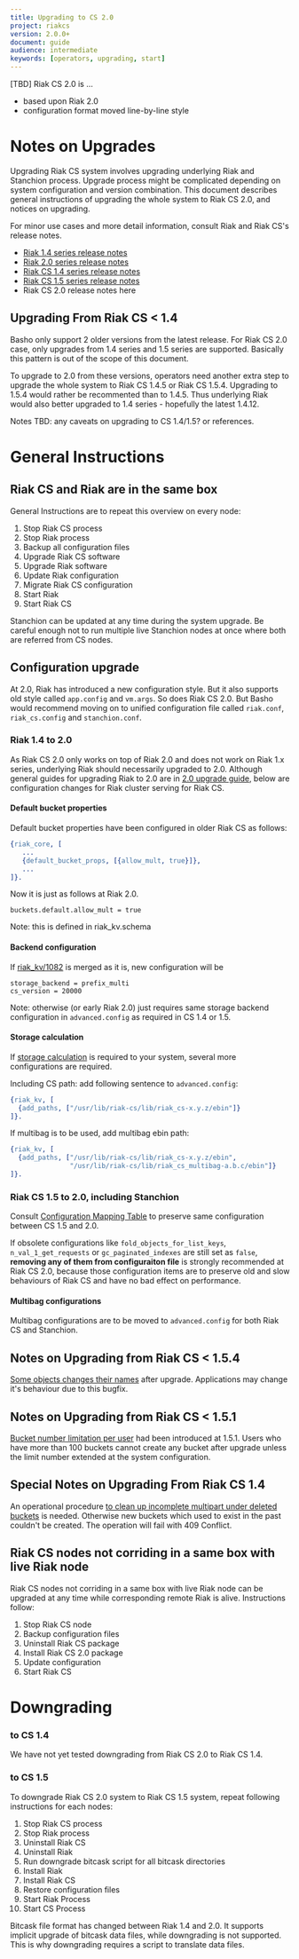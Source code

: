 ```yaml
---
title: Upgrading to CS 2.0
project: riakcs
version: 2.0.0+
document: guide
audience: intermediate
keywords: [operators, upgrading, start]
---
```


[TBD] Riak CS 2.0 is ...

- based upon Riak 2.0
- configuration format moved line-by-line style

# Notes on Upgrades

Upgrading Riak CS system involves upgrading underlying Riak and
Stanchion process. Upgrade process might be complicated depending on
system configuration and version combination. This document describes
general instructions of upgrading the whole system to Riak CS 2.0, and
notices on upgrading.

For minor use cases and more detail information, consult Riak and Riak
CS's release notes.

* [Riak 1.4 series release notes](https://github.com/basho/riak/blob/1.4/RELEASE-NOTES.md)
* [Riak 2.0 series release notes](https://github.com/basho/riak/blob/2.0/RELEASE-NOTES.md)
* [Riak CS 1.4 series release notes](https://github.com/basho/riak_cs/blob/develop/RELEASE-NOTES.md#riak-cs-145-release-notes)
* [Riak CS 1.5 series release notes](https://github.com/basho/riak_cs/blob/develop/RELEASE-NOTES.md#riak-cs-154-release-notes)
* Riak CS 2.0 release notes here

## Upgrading From Riak CS < 1.4

Basho only support 2 older versions from the latest release. For Riak
CS 2.0 case, only upgrades from 1.4 series and 1.5 series are
supported. Basically this pattern is out of the scope of this
document.

To upgrade to 2.0 from these versions, operators need another extra
step to upgrade the whole system to Riak CS 1.4.5 or Riak
CS 1.5.4. Upgrading to 1.5.4 would rather be recommented than
to 1.4.5. Thus underlying Riak would also better upgraded to 1.4
series - hopefully the latest 1.4.12.

Notes TBD: any caveats on upgrading to CS 1.4/1.5? or references.

# General Instructions

## Riak CS and Riak are in the same box

General Instructions are to repeat this overview on every node:

1. Stop Riak CS process
2. Stop Riak process
3. Backup all configuration files
4. Upgrade Riak CS software
5. Upgrade Riak software
6. Update Riak configuration
7. Migrate Riak CS configuration
8. Start Riak
9. Start Riak CS

Stanchion can be updated at any time during the system upgrade. Be
careful enough not to run multiple live Stanchion nodes at once where
both are referred from CS nodes.

## Configuration upgrade

At 2.0, Riak has introduced a new configuration style. But it also
supports old style called `app.config` and `vm.args`. So does Riak
CS 2.0. But Basho would recommend moving on to unified configuration
file called `riak.conf`, `riak_cs.config` and `stanchion.conf`.

### Riak 1.4 to 2.0

As Riak CS 2.0 only works on top of Riak 2.0 and does not work on
Riak 1.x series, underlying Riak should necessarily upgraded
to 2.0. Although general guides for upgrading Riak to 2.0 are in
[2.0 upgrade guide](http://docs.basho.com/riak/2.0.4/upgrade-v20/),
below are configuration changes for Riak cluster serving for Riak CS.


#### Default bucket properties

Default bucket properties have been configured in older Riak CS as
follows:

```erlang
{riak_core, [
   ...
   {default_bucket_props, [{allow_mult, true}]},
   ...
]}.
```

Now it is just as follows at Riak 2.0.

```
buckets.default.allow_mult = true
```

Note: this is defined in riak_kv.schema

#### Backend configuration

If [riak_kv/1082](https://github.com/basho/riak_kv/pull/1082) is
merged as it is, new configuration will be

```
storage_backend = prefix_multi
cs_version = 20000
```

Note: otherwise (or early Riak 2.0) just requires same storage backend
configuration in `advanced.config` as required in CS 1.4 or 1.5.

#### Storage calculation

If
[storage calculation](http://docs.basho.com/riakcs/latest/cookbooks/Usage-and-Billing-Data/#Storage-Statistics)
is required to your system, several more configurations are required.

Including CS path: add following sentence to `advanced.config`:

```erlang
{riak_kv, [
  {add_paths, ["/usr/lib/riak-cs/lib/riak_cs-x.y.z/ebin"]}
]}.
```

If multibag is to be used, add multibag ebin path:

```erlang
{riak_kv, [
  {add_paths, ["/usr/lib/riak-cs/lib/riak_cs-x.y.z/ebin",
               "/usr/lib/riak-cs/lib/riak_cs_multibag-a.b.c/ebin"]}
]}.
```

### Riak CS 1.5 to 2.0, including Stanchion

Consult
[Configuration Mapping Table](https://github.com/basho/riak_cs/wiki/Configuration-Mapping-Table-between-1.5-and-2.0-%5BRFC%5D)
to preserve same configuration between CS 1.5 and 2.0.

If obsolete configurations like `fold_objects_for_list_keys`,
`n_val_1_get_requests` or `gc_paginated_indexes` are still set as
`false`, **removing any of them from configuraiton file** is strongly
recommended at Riak CS 2.0, because those configuration items are to
preserve old and slow behaviours of Riak CS and have no bad effect on
performance.

#### Multibag configurations

Multibag configurations are to be moved to `advanced.config` for both
Riak CS and Stanchion.

## Notes on Upgrading from Riak CS < 1.5.4

[Some objects changes their names](https://github.com/basho/riak_cs/blob/develop/RELEASE-NOTES.md#notes-on-upgrading)
after upgrade. Applications may change it's behaviour due to this bugfix.

## Notes on Upgrading from Riak CS < 1.5.1

[Bucket number limitation per user](https://github.com/basho/riak_cs/blob/develop/RELEASE-NOTES.md#notes-on-upgrading-1)
had been introduced at 1.5.1. Users who have more than 100 buckets
cannot create any bucket after upgrade unless the limit number
extended at the system configuration.

## Special Notes on Upgrading From Riak CS 1.4

An operational procedure
[to clean up incomplete multipart under deleted buckets](https://github.com/basho/riak_cs/blob/develop/RELEASE-NOTES.md#notes-on-upgrading-2)
is needed. Otherwise new buckets which used to exist in the past
couldn't be created. The operation will fail with 409 Conflict.

## Riak CS nodes not corriding in a same box with live Riak node

Riak CS nodes not corriding in a same box with live Riak node can be
upgraded at any time while corresponding remote Riak is alive.
Instructions follow:

1. Stop Riak CS node
2. Backup configuration files
3. Uninstall Riak CS package
4. Install Riak CS 2.0 package
5. Update configuration
6. Start Riak CS

# Downgrading

### to CS 1.4

We have not yet tested downgrading from Riak CS 2.0 to Riak CS 1.4.

### to CS 1.5

To downgrade Riak CS 2.0 system to Riak CS 1.5 system, repeat
following instructions for each nodes:

1. Stop Riak CS process
2. Stop Riak process
3. Uninstall Riak CS
4. Uninstall Riak
5. Run downgrade bitcask script for all bitcask directories
6. Install Riak
7. Install Riak CS
8. Restore configuration files
9. Start Riak Process
10. Start CS Process

Bitcask file format has changed between Riak 1.4 and 2.0. It supports
implicit upgrade of bitcask data files, while downgrading is not
supported. This is why downgrading requires a script to translate data
files.
